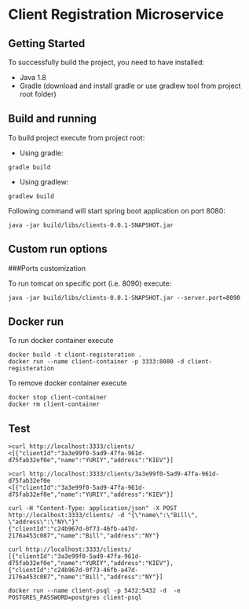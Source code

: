 # Client Registration Microservice


 ## Getting Started

 To successfully build the project, you need to have installed:
 * Java 1.8
 * Gradle (download and install gradle or use gradlew tool from project root folder)

 ## Build and running

 To build project execute from project root:
 * Using gradle:
 ```
 gradle build
 ```
 * Using gradlew:
 ```
 gradlew build
 ```
 Following command will start spring boot application on port 8080:
 ```
 java -jar build/libs/clients-0.0.1-SNAPSHOT.jar
 ```

 ## Custom run options

 ###Ports customization

 To run tomcat on specific port (i.e. 8090) execute:
 ```
 java -jar build/libs/clients-0.0.1-SNAPSHOT.jar --server.port=8090
 ```

 ## Docker run

 To run docker container execute
 ```
 docker build -t client-registeration .
 docker run --name client-container -p 3333:8080 -d client-registeration
 ```

 To remove docker container execute
 ```
 docker stop client-container
 docker rm client-container
 ```

 ## Test
 ```
 >curl http://localhost:3333/clients/
 <[{"clientId":"3a3e99f0-5ad9-47fa-961d-d75fab32ef0e","name":"YURIY","address":"KIEV"}]
 ```

 ```
 >curl http://localhost:3333/clients/3a3e99f0-5ad9-47fa-961d-d75fab32ef0e
 <[{"clientId":"3a3e99f0-5ad9-47fa-961d-d75fab32ef0e","name":"YURIY","address":"KIEV"}]
 ```

 ```
curl -H "Content-Type: application/json" -X POST http://localhost:3333/clients/ -d "{\"name\":\"Bill\", \"address\":\"NY\"}"
{"clientId":"c24b967d-0f73-46fb-a47d-2176a453c087","name":"Bill","address":"NY"}
 ```
 ```
curl http://localhost:3333/clients/
[{"clientId":"3a3e99f0-5ad9-47fa-961d-d75fab32ef0e","name":"YURIY","address":"KIEV"},
{"clientId":"c24b967d-0f73-46fb-a47d-2176a453c087","name":"Bill","address":"NY"}]
 ```

```
docker run --name client-psql -p 5432:5432 -d  -e POSTGRES_PASSWORD=postgres client-psql
```